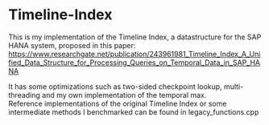 # Timeline-Index

This is my implementation of the Timeline Index, a datastructure for the SAP HANA system, proposed in this paper:\
https://www.researchgate.net/publication/243961981_Timeline_Index_A_Unified_Data_Structure_for_Processing_Queries_on_Temporal_Data_in_SAP_HANA

It has some optimizations such as two-sided checkpoint lookup, multi-threading and my own implementation of the temporal max.\
Reference implementations of the original Timeline Index or some intermediate methods I benchmarked can be found in legacy_functions.cpp
